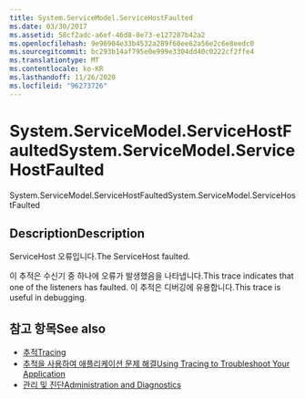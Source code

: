```yaml
---
title: System.ServiceModel.ServiceHostFaulted
ms.date: 03/30/2017
ms.assetid: 58cf2adc-a6ef-46d8-8e73-e127287b42a2
ms.openlocfilehash: 9e96904e33b4532a289f60ee62a56e2c6e8eedc0
ms.sourcegitcommit: bc293b14af795e0e999e3304dd40c0222cf2ffe4
ms.translationtype: MT
ms.contentlocale: ko-KR
ms.lasthandoff: 11/26/2020
ms.locfileid: "96273726"
---
```

# <a name="systemservicemodelservicehostfaulted"></a><span data-ttu-id="68831-102">System.ServiceModel.ServiceHostFaulted</span><span class="sxs-lookup"><span data-stu-id="68831-102">System.ServiceModel.ServiceHostFaulted</span></span>

<span data-ttu-id="68831-103">System.ServiceModel.ServiceHostFaulted</span><span class="sxs-lookup"><span data-stu-id="68831-103">System.ServiceModel.ServiceHostFaulted</span></span>  
  
## <a name="description"></a><span data-ttu-id="68831-104">Description</span><span class="sxs-lookup"><span data-stu-id="68831-104">Description</span></span>  

 <span data-ttu-id="68831-105">ServiceHost 오류입니다.</span><span class="sxs-lookup"><span data-stu-id="68831-105">The ServiceHost faulted.</span></span>  
  
 <span data-ttu-id="68831-106">이 추적은 수신기 중 하나에 오류가 발생했음을 나타냅니다.</span><span class="sxs-lookup"><span data-stu-id="68831-106">This trace indicates that one of the listeners has faulted.</span></span> <span data-ttu-id="68831-107">이 추적은 디버깅에 유용합니다.</span><span class="sxs-lookup"><span data-stu-id="68831-107">This trace is useful in debugging.</span></span>  
  
## <a name="see-also"></a><span data-ttu-id="68831-108">참고 항목</span><span class="sxs-lookup"><span data-stu-id="68831-108">See also</span></span>

- [<span data-ttu-id="68831-109">추적</span><span class="sxs-lookup"><span data-stu-id="68831-109">Tracing</span></span>](index.md)
- [<span data-ttu-id="68831-110">추적을 사용하여 애플리케이션 문제 해결</span><span class="sxs-lookup"><span data-stu-id="68831-110">Using Tracing to Troubleshoot Your Application</span></span>](using-tracing-to-troubleshoot-your-application.md)
- [<span data-ttu-id="68831-111">관리 및 진단</span><span class="sxs-lookup"><span data-stu-id="68831-111">Administration and Diagnostics</span></span>](../index.md)
